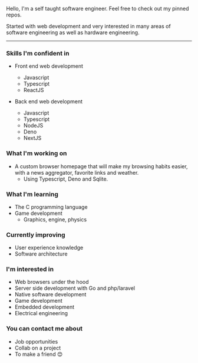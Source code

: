 Hello, I'm a self taught software engineer. Feel free to check out my pinned repos.

Started with web development and very interested in many areas of software engineering as well as hardware engineering.

---

### Skills I'm confident in
- Front end web development
  - Javascript
  - Typescript
  - ReactJS
  
- Back end web development
  - Javascript
  - Typescript
  - NodeJS
  - Deno
  - NextJS

### What I'm working on
- A custom browser homepage that will make my browsing habits easier, with a news aggregator, favorite links and weather. 
  - Using Typescript, Deno and Sqlite.

### What I'm learning
- The C programming language
- Game development
  - Graphics, engine, physics

### Currently improving
- User experience knowledge
- Software architecture

### I'm interested in
- Web browsers under the hood
- Server side development with Go and php/laravel
- Native software development
- Game development
- Embedded development
- Electrical engineering

### You can contact me about
- Job opportunities
- Collab on a project
- To make a friend 😊
